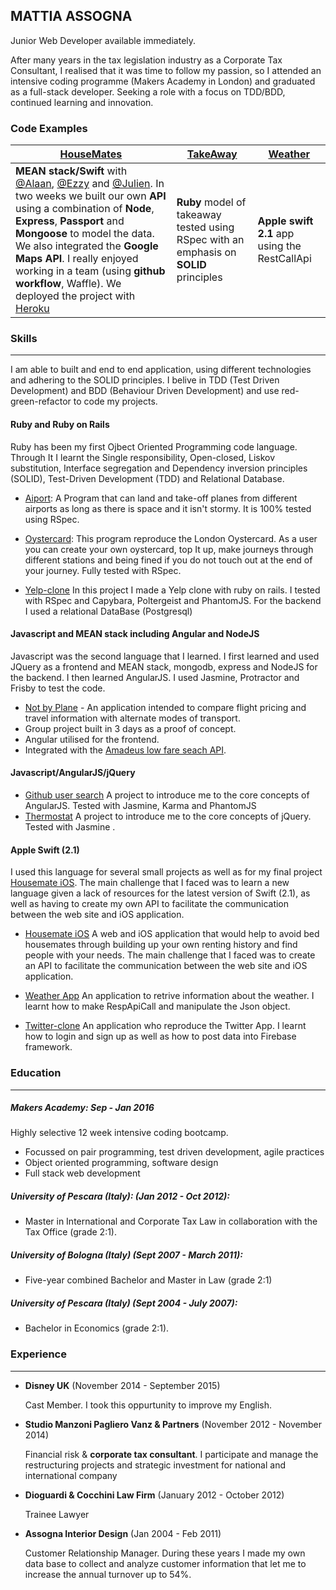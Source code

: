  
## MATTIA ASSOGNA

   Junior Web Developer available immediately.
   
   After many years in the tax legislation industry as a Corporate Tax Consultant, I realised
   that it was time to follow my passion, so I attended an intensive coding programme (Makers Academy in London)
   and graduated as a full-stack developer.
   Seeking a role with a focus on TDD/BDD, continued learning and innovation.

### Code Examples
| [HouseMates](https://github.com/Mattia46/HouseMates-Web) | [TakeAway](https://github.com/Mattia46/takeaway-challenge) | [Weather](https://github.com/Mattia46/SwiftWeatherApp) |
|--------------|-----------|-----------|
| **MEAN stack/Swift** with [@Alaan](https://github.com/Alaanzr), [@Ezzy](https://github.com/ezzye) and [@Julien](https://github.com/jbhdeconinck).  In two weeks we built our own **API** using a combination of **Node**, **Express**, **Passport** and **Mongoose** to model the data. We also integrated the **Google Maps API**. I really enjoyed working in a team (using **github workflow**, Waffle).  We deployed the project with [Heroku](http://housematey.herokuapp.com/) | **Ruby** model of takeaway tested using RSpec with an emphasis on **SOLID** principles | **Apple swift 2.1** app using the RestCallApi |

### Skills
-----------------------
I am able to built and end to end application, using different technologies and adhering to the SOLID principles. I belive in TDD (Test Driven Development) and BDD (Behaviour Driven Development) and use red-green-refactor to code my projects.

#### Ruby and Ruby on Rails

 Ruby has been my first Ojbect Oriented Programming code language. Through It I learnt the Single responsibility, Open-closed, Liskov substitution, Interface segregation and Dependency inversion principles (SOLID), Test-Driven
Development (TDD) and Relational Database.

-  [Aiport](https://github.com/Mattia46/airport_challenge): A Program that can land and take-off planes from different airports as long as there is space and it isn't stormy. It is 100% tested using RSpec.

- [Oystercard](https://github.com/Mattia46/oystercard): This program reproduce the London Oystercard. As a user you can create your own oystercard, top It up, make journeys through different stations and being fined if you do not touch out at the end of your journey. Fully tested with RSpec.
-  [Yelp-clone](https://github.com/Mattia46/Yelp) In this project I made a Yelp clone with ruby on rails. I tested with RSpec and Capybara, Poltergeist and PhantomJS. For the backend I used a relational DataBase (Postgresql)


#### Javascript and MEAN stack including Angular and NodeJS
Javascript was the second language that I learned. I first learned and used JQuery as a frontend and MEAN stack, mongodb, express and NodeJS for the backend. I then learned AngularJS. I used Jasmine, Protractor and Frisby to test the code.

- [Not by Plane](https://github.com/Mattia46/not-by-plane) - An application intended to compare flight pricing and travel information with alternate modes of transport.
- Group project built in 3 days as a proof of concept.
- Angular utilised for the frontend.
- Integrated with the [Amadeus low fare seach API](https://sandbox.amadeus.com/api-catalog).

#### Javascript/AngularJS/jQuery

-  [Github user search](https://github.com/Mattia46/githubChallengeJS) A project to introduce me to the core concepts of AngularJS. Tested with Jasmine, Karma and PhantomJS
- [Thermostat](https://github.com/Mattia46/thermostatJs) A project to introduce
  me to the core concepts of jQuery. Tested with Jasmine .



#### Apple Swift (2.1)

I used this language for several small projects as well as for my final project [Housemate iOS](https://github.com/Mattia46/Swift-houseMates). The main challenge that I faced was to learn a new language given a lack of resources for the latest version of Swift (2.1), as well as having to create my own API to facilitate the communication between the web site and iOS application.

 - [Housemate iOS](https://github.com/Mattia46/Swift-houseMates) A web and iOS application that would help to avoid bed housemates through building up your own renting history and find people with your needs. The main challenge that I faced was to create an API to facilitate the communication between the web site and iOS application.
 
 - [Weather App](https://github.com/Mattia46/SwiftWeatherApp) An application to retrive information about the weather. I learnt how to make RespApiCall and manipulate the Json object.
 
 - [Twitter-clone](https://github.com/Mattia46/Swift_Twitter) An application who reproduce the Twitter App. I learnt how to login and sign up as well as how to post data into Firebase framework.


### Education
----------------------------

##### Makers Academy: Sep - Jan 2016
Highly selective 12 week intensive coding bootcamp.

- Focussed on pair programming, test driven development, agile practices
- Object oriented programming, software design
- Full stack web development

##### University of Pescara (Italy): (Jan 2012 - Oct 2012): 

- Master in International and Corporate Tax Law in collaboration with the Tax Office
(grade 2:1).

##### University of Bologna (Italy) (Sept 2007 - March 2011): 

- Five-year combined Bachelor and Master in Law (grade 2:1)

##### University of Pescara (Italy) (Sept 2004 - July 2007): 
- Bachelor in Economics (grade 2:1).

### Experience
---------------------------------

- **Disney UK** (November 2014 - September 2015)
 
  Cast Member. I took this oppurtunity to improve my English.
- **Studio Manzoni Pagliero Vanz & Partners** (November 2012 - November 2014)

  Financial risk & **corporate tax consultant**. I participate and manage the restructuring projects and strategic investment for national and international company
- **Dioguardi & Cocchini Law Firm** (January 2012 - October 2012) 

  Trainee Lawyer
- **Assogna Interior Design** (Jan 2004 - Feb 2011) 

  Customer Relationship Manager. During these years I made my own data base to collect and analyze customer information that let me to increase the annual turnover up to 54%.


